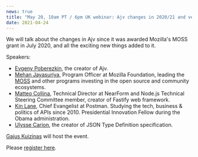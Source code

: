 ```yaml
---
news: true
title: "May 20, 10am PT / 6pm UK webinar: Ajv changes in 2020/21 and version 8 release"
date: 2021-04-24
---
```


We will talk about the changes in Ajv since it was awarded Mozilla's MOSS grant in July 2020, and all the exciting new things added to it.

Speakers:
- [Evgeny Poberezkin](https://github.com/epoberezkin), the creator of Ajv.
- [Mehan Jayasuriya](https://github.com/mehan), Program Officer at Mozilla Foundation, leading the [MOSS](https://www.mozilla.org/en-US/moss/) and other programs investing in the open source and community ecosystems.
- [Matteo Collina](https://github.com/mcollina), Technical Director at NearForm and Node.js Technical Steering Committee member, creator of Fastify web framework.
- [Kin Lane](https://github.com/kinlane), Chief Evangelist at Postman. Studying the tech, business & politics of APIs since 2010. Presidential Innovation Fellow during the Obama administration.
- [Ulysse Carion](https://github.com/ucarion), the creator of JSON Type Definition specification.

[Gajus Kuizinas](https://github.com/gajus) will host the event.

Please [register here](https://us02web.zoom.us/webinar/register/4216192074976/WN_erJ_t4ICTHOnGC1SOybNnw).

<!-- more -->
